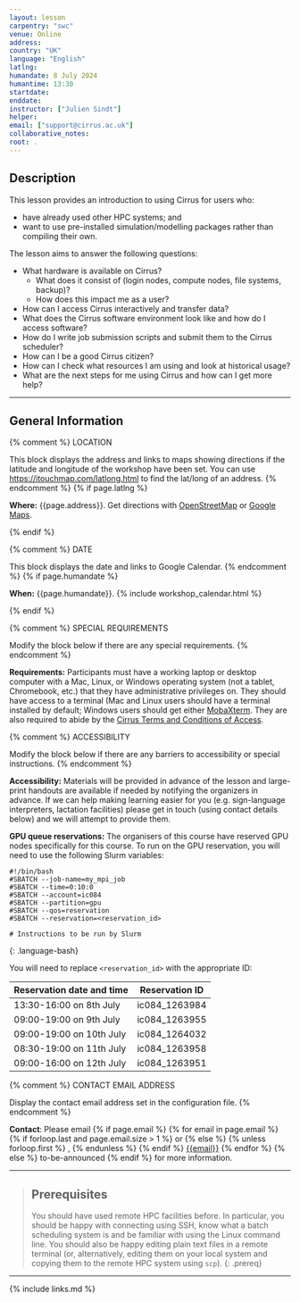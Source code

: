 ```yaml
---
layout: lesson
carpentry: "swc"
venue: Online
address: 
country: "UK"
language: "English"
latlng: 
humandate: 8 July 2024
humantime: 13:30
startdate: 
enddate: 
instructor: ["Julien Sindt"]
helper:
email: ["support@cirrus.ac.uk"]
collaborative_notes: 
root: .
---
```


<h2>Description</h2>

This lesson provides an introduction to using Cirrus for users who:
  - have already used other HPC systems; and
  - want to use pre-installed simulation/modelling packages rather than compiling their own.

The lesson aims to answer the following questions:
  - What hardware is available on Cirrus?
    + What does it consist of (login nodes, compute nodes, file systems, backup)?
    + How does this impact me as a user?
  - How can I access Cirrus interactively and transfer data?
  - What does the Cirrus software environment look like and how do I access software?
  - How do I write job submission scripts and submit them to the Cirrus scheduler?
  - How can I be a good Cirrus citizen?
  - How can I check what resources I am using and look at historical usage?
  - What are the next steps for me using Cirrus and how can I get more help?

<hr/>

<h2 id="general">General Information</h2>

{% comment %}
  LOCATION

  This block displays the address and links to maps showing directions
  if the latitude and longitude of the workshop have been set.  You
  can use https://itouchmap.com/latlong.html to find the lat/long of an
  address.
{% endcomment %}
{% if page.latlng %}
<p id="where">
  <strong>Where:</strong>
  {{page.address}}.
  Get directions with
  <a href="//www.openstreetmap.org/?mlat={{page.latlng | replace:',','&mlon='}}&zoom=16">OpenStreetMap</a>
  or
  <a href="//maps.google.com/maps?q={{page.latlng}}">Google Maps</a>.
</p>
{% endif %}

{% comment %}
  DATE

  This block displays the date and links to Google Calendar.
{% endcomment %}
{% if page.humandate %}
<p id="when">
  <strong>When:</strong>
  {{page.humandate}}.
  {% include workshop_calendar.html %}
</p>
{% endif %}

{% comment %}
  SPECIAL REQUIREMENTS

  Modify the block below if there are any special requirements.
{% endcomment %}
<p id="requirements">
  <strong>Requirements:</strong> Participants must have a working laptop or 
  desktop computer with a Mac, Linux, or Windows operating system (not a 
  tablet, Chromebook, etc.) that they have administrative privileges on. They 
  should have access to a terminal (Mac and Linux users should have a terminal 
  installed by default; Windows users should get either 
  <a href="https://mobaxterm.mobatek.net/">MobaXterm</a>. They are also required to abide 
  by the <a href="https://www.cirrus.ac.uk/about/policies/tandc.html">Cirrus Terms and Conditions of Access</a>.
</p>

{% comment %}
  ACCESSIBILITY

  Modify the block below if there are any barriers to accessibility or
  special instructions.
{% endcomment %}
<p id="accessibility">
  <strong>Accessibility:</strong> Materials will be provided in advance of the 
  lesson and large-print handouts are available if needed by notifying the
  organizers in advance.  If we can help making learning easier for
  you (e.g. sign-language interpreters, lactation facilities) please
  get in touch (using contact details below) and we will
  attempt to provide them.
</p>

<p id="reservation">
  <strong>GPU queue reservations:</strong> The organisers of this course have 
  reserved GPU nodes specifically for this course. To run on the GPU 
  reservation, you will need to use the following Slurm variables:

  ```
  #!/bin/bash
  #SBATCH --job-name=my_mpi_job
  #SBATCH --time=0:10:0
  #SBATCH --account=ic084
  #SBATCH --partition=gpu
  #SBATCH --qos=reservation
  #SBATCH --reservation=<reservation_id>

  # Instructions to be run by Slurm
  ```
  {: .language-bash}

  You will need to replace `<reservation_id>` with the appropriate ID:

  | Reservation date and time | Reservation ID |
  |---------------------------|----------------|
  |  13:30-16:00 on  8th July |  ic084_1263984 |
  |  09:00-19:00 on  9th July |  ic084_1263955 |
  |  09:00-19:00 on 10th July |  ic084_1264032 |
  |  08:30-19:00 on 11th July |  ic084_1263958 |
  |  09:00-16:00 on 12th July |  ic084_1263951 |

</p>


{% comment %}
  CONTACT EMAIL ADDRESS

  Display the contact email address set in the configuration file.
{% endcomment %}
<p id="contact">
  <strong>Contact</strong>:
  Please email
  {% if page.email %}
    {% for email in page.email %}
      {% if forloop.last and page.email.size > 1 %}
        or
      {% else %}
        {% unless forloop.first %}
        ,
        {% endunless %}
      {% endif %}
      <a href='mailto:{{email}}'>{{email}}</a>
    {% endfor %}
  {% else %}
    to-be-announced
  {% endif %}
  for more information.
</p>

<hr/>

> ## Prerequisites
> You should have used remote HPC facilities before. In particular, you should be happy with connecting
> using SSH, know what a batch scheduling system is and be familiar with using the Linux command line.
> You should also be happy editing plain text files in a remote terminal (or, alternatively, editing them
> on your local system and copying them to the remote HPC system using `scp`).
{: .prereq}

<hr/>

{% include links.md %}

